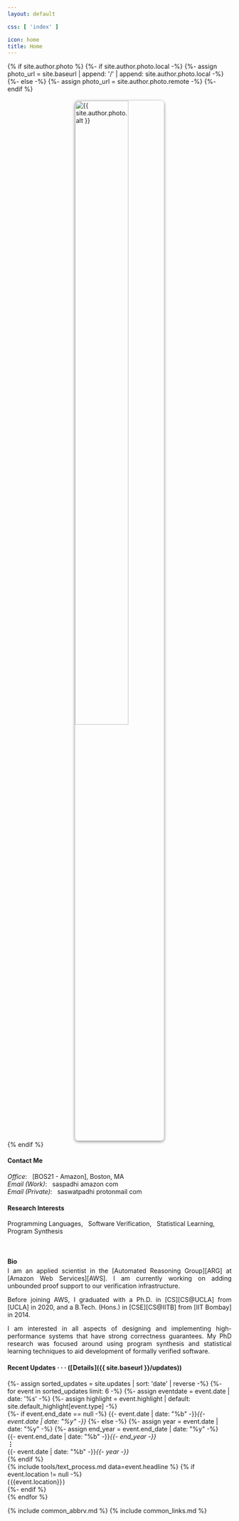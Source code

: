 ```yaml
---
layout: default

css: [ 'index' ]

icon: home
title: Home
---
```


<div class='pure-g'>

<div class='pure-u-1 pure-u-sm-1-2 pure-u-md-13-24 top-left'> 
{% if site.author.photo %}
  {%- if site.author.photo.local -%}
    {%- assign photo_url = site.baseurl | append: '/' | append: site.author.photo.local -%}
  {%- else -%}
    {%- assign photo_url = site.author.photo.remote -%}
  {%- endif %}
  <div>
    <img alt='{{ site.author.photo.alt }}' src='{{ photo_url }}'
         style='width: 60%; max-width: 200px; margin: 1.25em auto 0 auto; border-radius: 0.5em; box-shadow: 0em 0.15em 0.5em gray; display: block;'/>
  </div>
{% endif %}
</div>

<div class='pure-u-1 pure-u-sm-1-2 pure-u-md-11-24 top-right' markdown='1'>

#### <i class='far fa-fw fa-sm fa-paper-plane'></i> Contact Me

<p class='indented' markdown='1'>
    <em>Office</em>: &nbsp; [BOS21 - Amazon], Boston, MA
    <br>
    <em>Email (Work)</em>: &nbsp; saspadhi <i class='fas fa-fw fa-sm fa-at'></i> amazon <i class='fas fa-fw fa-xs fa-circle' style='font-size: 0.5em; vertical-align: 25%;'></i> com
    <br>
    <em>Email (Private)</em>: &nbsp; saswatpadhi <i class='fas fa-fw fa-sm fa-at'></i> protonmail <i class='fas fa-fw fa-xs fa-circle' style='font-size: 0.5em; vertical-align: 25%;'></i> com
</p>

#### <i class='fas fa-fw fa-sm fa-glasses'></i> Research Interests

<p>
    Programming Languages, &nbsp; Software Verification, &nbsp; Statistical Learning, &nbsp; Program Synthesis
</p>

</div>
<br>
<div class='pure-u-1 pure-u-md-13-24 bot-left' markdown='1'>

#### <i class='fas fa-fw fa-sm fa-user'></i> Bio

<div class='pure-g' style='text-align: justify; margin-top: -1em'>
<div class='pure-u-1 pure-u-md-22-24' markdown='1'>

I am an <span class='color-medium-accent'>applied scientist</span>
in the [Automated Reasoning Group][ARG] at [Amazon Web Services][AWS].
I am currently working on adding unbounded proof support to our verification infrastructure.

Before joining AWS, I graduated with a Ph.D. in [CS][CS@UCLA] from [UCLA] in 2020,
and a B.Tech. (Hons.) in [CSE][CS@IITB] from [IIT Bombay] in 2014.

I am interested in all aspects of
<span class='color-highlight'>designing and implementing high-performance systems
that have strong correctness guarantees</span>.
My PhD research was focused around using program synthesis and statistical learning techniques
to aid development of formally verified software.

</div>
</div>

</div>
<div class='pure-u-1 pure-u-md-11-24 bot-right' markdown='1'>

#### <i class='far fa-fw fa-sm fa-clock'></i> Recent Updates *&middot; &middot; &middot;* ([&#x200a;Details&#x200a;]({{ site.baseurl }}/updates))

<div class='pure-g table'>
    {%- assign sorted_updates = site.updates | sort: 'date' | reverse -%}
    {%- for event in sorted_updates limit: 6 -%}
        {%- assign eventdate = event.date | date: '%s' -%}
        {%- assign highlight = event.highlight | default: site.default_highlight[event.type] -%}
        <div class='pure-u-1-8 pure-u-sm-1-12 pure-u-md-1-6 event-date'>
        {%- if event.end_date == null -%}
            {{- event.date | date: "%b" -}}<i>{{- event.date | date: "%y" -}}</i>
        {%- else -%}
            {%- assign year = event.date | date: "%y" -%}
            {%- assign end_year = event.end_date | date: "%y" -%}
            <div class='multimonth'>{{- event.end_date | date: "%b" -}}<i>{{- end_year -}}</i><br><b>&#8942;</b><br>
            {{- event.date | date: "%b" -}}<i>{{- year -}}</i>
            </div>
        {% endif %}
        </div>
        <div class='pure-u-1-12 event-icon color-more-faded {% if highlight %} color-{{ highlight }} {% endif %}'>
            <i class='fas fa-fw fa-{{ event.icon | default: site.default_icon[event.type] }}'></i>
        </div>
        <div class='pure-u-19-24 pure-u-sm-5-6 pure-u-md-3-4 event-description'>
          {% include tools/text_process.md data=event.headline %}
          {% if event.location != null -%}
            <div class='event-location'>(&hairsp;{{event.location}}&hairsp;)</div>
          {%- endif %}
        </div>
    {% endfor %}
</div>

</div>
</div>

{% include common_abbrv.md %}
{% include common_links.md %}

[BOS21 - Amazon]:        https://www.google.com/maps/place/BOS21+-+Amazon/@42.3501776,-71.0469601,17z/data=!3m1!4b1!4m5!3m4!1s0x89e37b21a0d5cc89:0x7bf05aadf19b7d13!8m2!3d42.35017!4d-71.0447632
[formal specifications]: https://en.wikipedia.org/wiki/Formal_specification
[invariants]:            https://en.wikipedia.org/wiki/Invariant_(mathematics)#Invariants_in_computer_science

